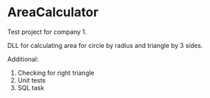 # AreaCalculator
Test project for company 1.

DLL for calculating area for circle by radius and triangle by 3 sides.

Additional: 
1) Checking for right triangle
2) Unit tests
3) SQL task	